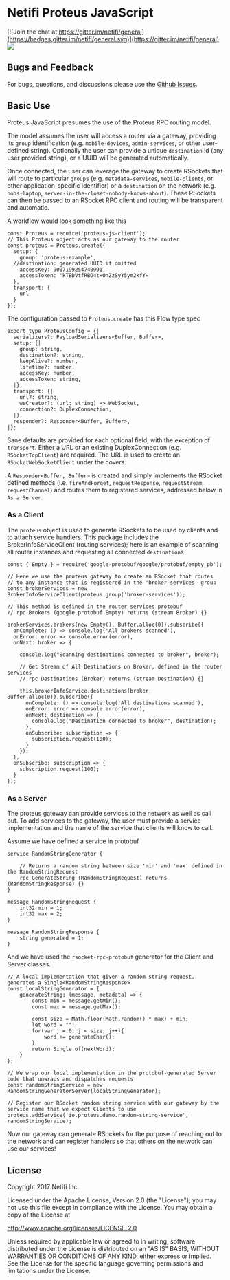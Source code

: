 # Netifi Proteus JavaScript

[![Join the chat at https://gitter.im/netifi/general](https://badges.gitter.im/netifi/general.svg)](https://gitter.im/netifi/general) <a href='https://travis-ci.org/netifi-proteus/proteus-js'><img src='https://travis-ci.org/netifi-proteus/proteus-js.svg?branch=master'></a>

## Bugs and Feedback

For bugs, questions, and discussions please use the [Github Issues](https://github.com/netifi-proteus/proteus-js/issues).

## Basic Use

Proteus JavaScript presumes the use of the Proteus RPC routing model.

The model assumes the user will access a router via a gateway, providing its `group` identification (e.g. `mobile-devices`, `admin-services`, or other user-defined string). Optionally the user can provide a unique `destination` id (any user provided string), or a UUID will be generated automatically.

Once connected, the user can leverage the gateway to create RSockets that will route to particular `group`s (e.g. `metadata-services`, `mobile-clients`, or other application-specific identifier) or a `destination` on the network (e.g. `bobs-laptop`, `server-in-the-closet-nobody-knows-about`). These RSockets can then be passed to an RSocket RPC client and routing will be transparent and automatic.

A workflow would look something like this

```angular2html
const Proteus = require('proteus-js-client');
// This Proteus object acts as our gateway to the router
const proteus = Proteus.create({
  setup: {
    group: 'proteus-example',
  //destination: generated UUID if omitted  
    accessKey: 9007199254740991,
    accessToken: 'kTBDVtfRBO4tHOnZzSyY5ym2kfY='
  },
  transport: {
    url
  }
});
```

The configuration passed to `Proteus.create` has this Flow type spec

```angular2html
export type ProteusConfig = {|
  serializers?: PayloadSerializers<Buffer, Buffer>,
  setup: {|
    group: string,
    destination?: string,
    keepAlive?: number,
    lifetime?: number,
    accessKey: number,
    accessToken: string,
  |},
  transport: {|
    url?: string,
    wsCreator?: (url: string) => WebSocket,
    connection?: DuplexConnection,
  |},
  responder?: Responder<Buffer, Buffer>,
|};
```

Sane defaults are provided for each optional field, with the exception of `transport`. Either a URL or an existing DuplexConnection (e.g. `RSocketTcpClient`) are required. The URL is used to create an `RSocketWebSocketClient` under the covers.

A `Responder<Buffer, Buffer>` is created and simply implements the RSocket defined methods (i.e. `fireAndForget`, `requestResponse`, `requestStream`, `requestChannel`) and routes them to registered services, addressed below in `As a Server`.


### As a Client
The `proteus` object is used to generate RSockets to be used by clients and to attach service handlers. This package includes the BrokerInfoServiceClient (routing services); here is an example of scanning all router instances and requesting all connected `destination`s

```angular2html
const { Empty } = require('google-protobuf/google/protobuf/empty_pb');

// Here we use the proteus gateway to create an RSocket that routes 
// to any instance that is registered in the 'broker-services' group
const brokerServices = new BrokerInfoServiceClient(proteus.group('broker-services'));

// This method is defined in the router services protobuf
// rpc Brokers (google.protobuf.Empty) returns (stream Broker) {}

brokerServices.brokers(new Empty(), Buffer.alloc(0)).subscribe({
  onComplete: () => console.log('All brokers scanned'),
  onError: error => console.error(error),
  onNext: broker => {

    console.log("Scanning destinations connected to broker", broker);
  
    // Get Stream of All Destinations on Broker, defined in the router services
    // rpc Destinations (Broker) returns (stream Destination) {}
  
    this.brokerInfoService.destinations(broker, Buffer.alloc(0)).subscribe({
      onComplete: () => console.log('All destinations scanned'),
      onError: error => console.error(error),
      onNext: destination => {
        console.log("Destination connected to broker", destination);
      },
      onSubscribe: subscription => {
        subscription.request(100);
      }
    });
  },
  onSubscribe: subscription => {
    subscription.request(100);
  }
});
```

### As a Server

The proteus gateway can provide services to the network as well as call out. To add services to the gateway, the user must provide a service implementation and the name of the service that clients will know to call.

Assume we have defined a service in protobuf

```angular2html
service RandomStringGenerator {

    // Returns a random string between size 'min' and 'max' defined in the RandomStringRequest
    rpc GenerateString (RandomStringRequest) returns (RandomStringResponse) {}
}

message RandomStringRequest {
    int32 min = 1;
    int32 max = 2;
}

message RandomStringResponse {
    string generated = 1;
}
```

And we have used the `rsocket-rpc-protobuf` generator for the Client and Server classes.

```angular2html
// A local implementation that given a random string request, generates a Single<RandomStringResponse>
const localStringGenerator = {
    generateString: (message, metadata) => {
        const min = message.getMin();
        const max = message.getMax();

        const size = Math.floor(Math.random() * max) + min;
        let word = "";
        for(var j = 0; j < size; j++){
            word += generateChar();
        }
        return Single.of(nextWord);
    }
};

// We wrap our local implementation in the protobuf-generated Server code that unwraps and dispatches requests    
const randomStringService = new RandomStringGeneratorServer(localStringGenerator);

// Register our RSocket random string service with our gateway by the service name that we expect Clients to use
proteus.addService('io.proteus.demo.random-string-service', randomStringService);
```


Now our gateway can generate RSockets for the purpose of reaching out to the network and can register handlers so that others on the network can use our services!

## License
Copyright 2017 Netifi Inc.

Licensed under the Apache License, Version 2.0 (the "License"); you may not use this file except in compliance with the License. You may obtain a copy of the License at

http://www.apache.org/licenses/LICENSE-2.0

Unless required by applicable law or agreed to in writing, software distributed under the License is distributed on an "AS IS" BASIS, WITHOUT WARRANTIES OR CONDITIONS OF ANY KIND, either express or implied. See the License for the specific language governing permissions and limitations under the License.
